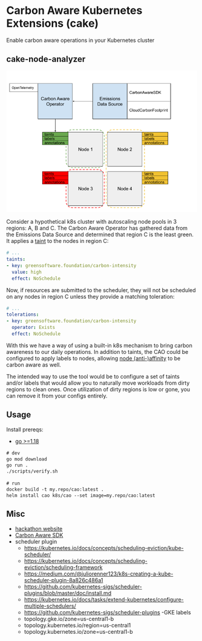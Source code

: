# Carbon Aware Kubernetes Extensions (cake)
Enable carbon aware operations in your Kubernetes cluster

## cake-node-analyzer

![cake-node-analyzer architecture](docs/cake-node-analyzer-architecture.png)

Consider a hypothetical k8s cluster with autoscaling node pools in 3 regions: A, B and C. The Carbon Aware Operator has gathered data from the Emissions Data Source and determined that region C is the least green. It applies a [taint](https://kubernetes.io/docs/concepts/scheduling-eviction/taint-and-toleration/) to the nodes in region C:

```yaml
# ...
taints:
- key: greensoftware.foundation/carbon-intensity
  value: high
  effect: NoSchedule
```

Now, if resources are submitted to the scheduler, they will not be scheduled on any nodes in region C unless they provide a matching toleration:

```yaml
# ...
tolerations:
- key: greensoftware.foundation/carbon-intensity
  operator: Exists
  effect: NoSchedule
```

With this we have a way of using a built-in k8s mechanism to bring carbon awareness to our daily operations. In addition to taints, the CAO could be configured to apply labels to nodes, allowing [node (anti-)affinity](https://kubernetes.io/docs/concepts/scheduling-eviction/assign-pod-node) to be carbon aware as well.

The intended way to use the tool would be to configure a set of taints and/or labels that would allow you to naturally move workloads from dirty regions to clean ones. Once utilization of dirty regions is low or gone, you can remove it from your configs entirely.


## Usage
Install prereqs:
  - [go >=1.18](https://go.dev/dl/)

```
# dev
go mod download
go run .
./scripts/verify.sh

# run
docker build -t my.repo/cao:latest .
helm install cao k8s/cao --set image=my.repo/cao:latest
```

## Misc
- [hackathon website](https://taikai.network/gsf/hackathons/carbonhack22)
- [Carbon Aware SDK](https://github.com/Green-Software-Foundation/carbon-aware-sdk)
- scheduler plugin
  - https://kubernetes.io/docs/concepts/scheduling-eviction/kube-scheduler/
  - https://kubernetes.io/docs/concepts/scheduling-eviction/scheduling-framework
  - https://medium.com/@juliorenner123/k8s-creating-a-kube-scheduler-plugin-8a826c486a1
  - https://github.com/kubernetes-sigs/scheduler-plugins/blob/master/doc/install.md
  - https://kubernetes.io/docs/tasks/extend-kubernetes/configure-multiple-schedulers/
  - https://github.com/kubernetes-sigs/scheduler-plugins
-GKE labels
  - topology.gke.io/zone=us-central1-b
  - topology.kubernetes.io/region=us-central1
  - topology.kubernetes.io/zone=us-central1-b




